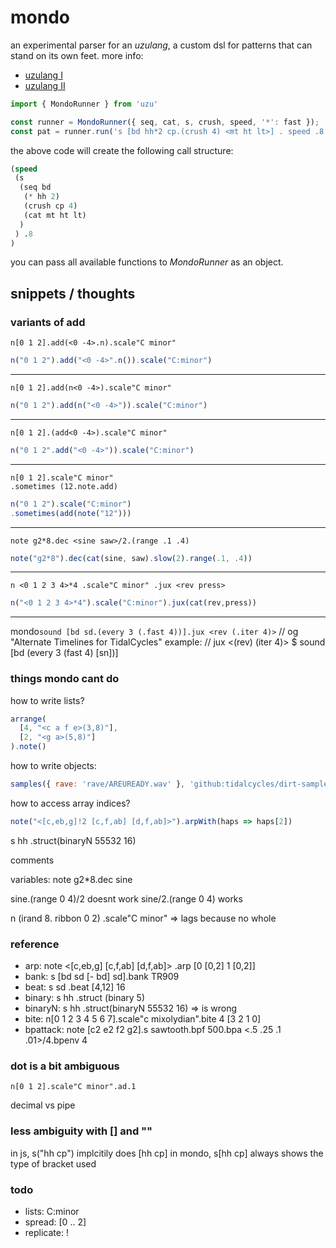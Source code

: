 # mondo

an experimental parser for an *uzulang*, a custom dsl for patterns that can stand on its own feet. more info:

- [uzulang I](https://garten.salat.dev/uzu/uzulang1.html)
- [uzulang II](https://garten.salat.dev/uzu/uzulang2.html)

```js
import { MondoRunner } from 'uzu'

const runner = MondoRunner({ seq, cat, s, crush, speed, '*': fast });
const pat = runner.run('s [bd hh*2 cp.(crush 4) <mt ht lt>] . speed .8')
```

the above code will create the following call structure:

```lisp
(speed 
 (s 
  (seq bd 
   (* hh 2) 
   (crush cp 4) 
   (cat mt ht lt)
  )
 ) .8
)
```

you can pass all available functions to *MondoRunner* as an object.

## snippets / thoughts

### variants of add

```plaintext
n[0 1 2].add(<0 -4>.n).scale"C minor"
```

```js
n("0 1 2").add("<0 -4>".n()).scale("C:minor")
```

---

```plaintext
n[0 1 2].add(n<0 -4>).scale"C minor"
```

```js
n("0 1 2").add(n("<0 -4>")).scale("C:minor")
```

---

```plaintext
n[0 1 2].(add<0 -4>).scale"C minor"
```

```js
n("0 1 2".add("<0 -4>")).scale("C:minor")
```

---

```plaintext
n[0 1 2].scale"C minor"
.sometimes (12.note.add)
```

```js
n("0 1 2").scale("C:minor")
.sometimes(add(note("12")))
```

---

```plaintext
note g2*8.dec <sine saw>/2.(range .1 .4)
```

```js
note("g2*8").dec(cat(sine, saw).slow(2).range(.1, .4))
```

---

```plaintext
n <0 1 2 3 4>*4 .scale"C minor" .jux <rev press>
```

```js
n("<0 1 2 3 4>*4").scale("C:minor").jux(cat(rev,press))
```

---

mondo`
sound [bd sd.(every 3 (.fast 4))].jux <rev (.iter 4)>
`
// og "Alternate Timelines for TidalCycles" example:
// jux <(rev) (iter 4)> $ sound [bd (every 3 (fast 4) [sn])]

### things mondo cant do

how to write lists?

```js
arrange(
  [4, "<c a f e>(3,8)"],
  [2, "<g a>(5,8)"]
).note()
```

how to write objects:

```js
samples({ rave: 'rave/AREUREADY.wav' }, 'github:tidalcycles/dirt-samples')
```

how to access array indices?

```js
note("<[c,eb,g]!2 [c,f,ab] [d,f,ab]>").arpWith(haps => haps[2])
```

s hh .struct(binaryN 55532 16)

comments

variables: note g2*8.dec sine

sine.(range 0 4)/2 doesnt work
sine/2.(range 0 4) works

n (irand 8. ribbon 0 2) .scale"C minor" => lags because no whole

### reference

- arp: note <[c,eb,g] [c,f,ab] [d,f,ab]> .arp [0 [0,2] 1 [0,2]]
- bank: s [bd sd [- bd] sd].bank TR909
- beat: s sd .beat [4,12] 16
- binary: s hh .struct (binary 5)
- binaryN: s hh .struct(binaryN 55532 16) => is wrong
- bite: n[0 1 2 3 4 5 6 7].scale"c mixolydian".bite 4 [3 2 1 0]
- bpattack: note [c2 e2 f2 g2].s sawtooth.bpf 500.bpa <.5 .25 .1 .01>/4.bpenv 4

### dot is a bit ambiguous

```plaintext
n[0 1 2].scale"C minor".ad.1
```

decimal vs pipe

### less ambiguity with [] and ""

in js, s("hh cp") implcitily does [hh cp]
in mondo, s[hh cp] always shows the type of bracket used

### todo

- lists: C:minor
- spread: [0 .. 2]
- replicate: !
